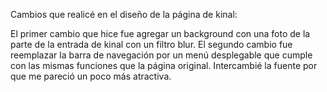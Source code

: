 Cambios que realicé en el diseño de la página de kinal:

El primer cambio que hice fue agregar un background con una foto de la parte de la entrada de kinal con un filtro blur.
El segundo cambio fue reemplazar la barra de navegación por un menú desplegable que cumple con las mismas funciones que la página original.
Intercambié la fuente por que me pareció un poco más atractiva.
